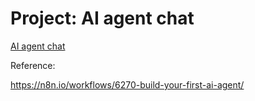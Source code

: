 # Project: AI agent chat

[AI agent chat](https://n8n.io/workflows/1954-ai-agent-chat/)

Reference:

https://n8n.io/workflows/6270-build-your-first-ai-agent/

